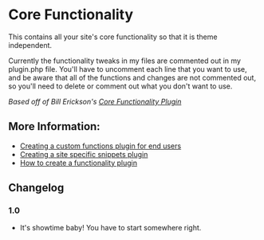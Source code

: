 # Core Functionality

This contains all your site's core functionality so that it is theme independent.

Currently the functionality tweaks in my files are commented out in my plugin.php file. You'll have to uncomment each line that you want to use, and be aware that all of the functions and changes are not commented out, so you'll need to delete or comment out what you don't want to use.

*Based off of Bill Erickson's [Core Functionality Plugin](http://www.billerickson.net/core-functionality-plugin/)*

## More Information:

* [Creating a custom functions plugin for end users](http://justintadlock.com/archives/2011/02/02/creating-a-custom-functions-plugin-for-end-users)
* [Creating a site specific snippets plugin](http://ottopress.com/2011/creating-a-site-specific-snippets-plugin/)
* [How to create a functionality plugin](http://wpcandy.com/teaches/how-to-create-a-functionality-plugin)

## Changelog

### 1.0
* It's showtime baby! You have to start somewhere right.




